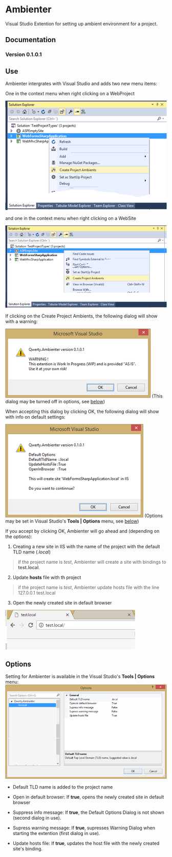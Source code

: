 ﻿# Ambienter

Visual Studio Extention for setting up ambient environment for a project.

## Documentation

### Version 0.1.0.1


## Use

Ambienter intergrates with Visual Studio and adds two new menu items:

One in the context menu when right clicking on a WebProject

![Web Project Menu](WebProjectMenu.png)

and one in the context menu when right clicking on a WebSite

![Web Site Menu](WebSiteMenu.png)

If clicking on the Create Project Ambients, the following dialog will show with a warning:

![Warning Dialog](WarningDialog.png)
(This dialog may be turned off in options, see  [below](#options))

When accepting this dialog by clicking OK, the following dialog will show with info on default settings:

![Default Options Dialog](DefaultOptionsDialog.png)
(Options may be set in Visual Studio's **Tools | Options** menu, see [below](#options))


If you accept by clicking OK, Ambienter will go ahead and (depending on the options):

1. Creating a new site in IIS with the name of the project with the default TLD name (_.local_)
> if the project name is _test_, Ambienter will create a site with bindings to **test.local**.

2. Update **hosts** file with th project
> if the project name is _test_, Ambienter update hosts file with the line  
> 127.0.0.1  test.local

3. Open the newly created site in default browser

![Browser](Browser.png)


<a name="options"></a>
## Options

Setting for Ambienter is available in the Visual Studio's **Tools | Options** menu:
![Options](Options.png)

* Default TLD name is added to the project name

* Open in default browser: If **true**, opens the newly created site in default browser

* Suppress info message: If **true**, the Default Options Dialog is not shown (second dialog in use).

* Supress warning message:  If **true**, supresses Warning Dialog when starting the extention (first dialog in use).

* Update hosts file:  If **true**, updates the host file with the newly created site's binding.

